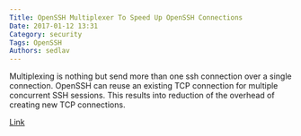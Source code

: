 ```yaml
---
Title: OpenSSH Multiplexer To Speed Up OpenSSH Connections
Date: 2017-01-12 13:31
Category: security
Tags: OpenSSH
Authors: sedlav
---
```


Multiplexing is nothing but send more than one ssh connection over a single connection. OpenSSH can reuse an existing TCP connection for multiple concurrent SSH sessions. This results into reduction of the overhead of creating new TCP connections.

[Link](https://www.cyberciti.biz/faq/linux-unix-osx-bsd-ssh-multiplexing-to-speed-up-ssh-connections/)
